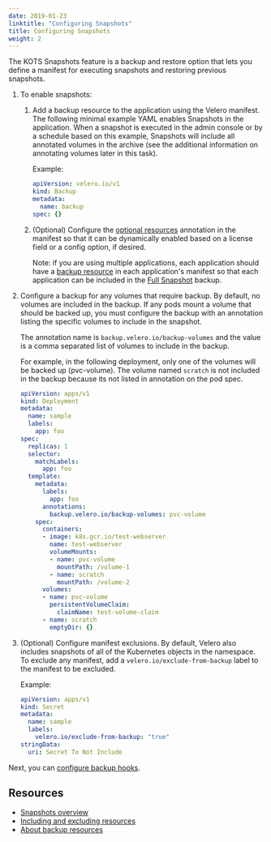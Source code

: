 ```yaml
---
date: 2019-01-23
linktitle: "Configuring Snapshots"
title: Configuring Snapshots
weight: 2
---
```


The KOTS Snapshots feature is a backup and restore option that lets you define a manifest for executing snapshots and restoring previous snapshots.

1. To enable snapshots:

    1. Add a backup resource to the application using the Velero manifest. The following minimal example YAML enables Snapshots in the application. When a snapshot is executed in the admin console or by a schedule based on this example, Snapshots will include all annotated volumes in the archive (see the additional information on annotating volumes later in this task).

        Example:

        ```yaml
        apiVersion: velero.io/v1
        kind: Backup
        metadata:
          name: backup
        spec: {}

        ```

    1. (Optional) Configure the [optional resources](/vendor/packaging/include-resources/) annotation in the manifest so that it can be dynamically enabled based on a license field or a config option, if desired.

        Note: if you are using multiple applications, each application should have a [backup resource](/reference/v1beta1/backup/) in each application's manifest so that each application can be included in the [Full Snapshot](/kotsadm/snapshots/overview/#full-snapshots-recommended) backup.

1. Configure a backup for any volumes that require backup. By default, no volumes are included in the backup. If any pods mount a volume that should be backed up, you must configure the backup with an annotation listing the specific volumes to include in the snapshot.

    The annotation name is `backup.velero.io/backup-volumes` and the value is a comma separated list of volumes to include in the backup.

    For example, in the following deployment, only one of the volumes will be backed up (pvc-volume). The volume named `scratch` is not included in the backup because its not listed in annotation on the pod spec.

    ```yaml
    apiVersion: apps/v1
    kind: Deployment
    metadata:
      name: sample
      labels:
        app: foo
    spec:
      replicas: 1
      selector:
        matchLabels:
          app: foo
      template:
        metadata:
          labels:
            app: foo
          annotations:
            backup.velero.io/backup-volumes: pvc-volume
        spec:
          containers:
          - image: k8s.gcr.io/test-webserver
            name: test-webserver
            volumeMounts:
            - name: pvc-volume
              mountPath: /volume-1
            - name: scratch
              mountPath: /volume-2
          volumes:
          - name: pvc-volume
            persistentVolumeClaim:
              claimName: test-volume-claim
          - name: scratch
            emptyDir: {}

    ```

1. (Optional) Configure manifest exclusions. By default, Velero also includes snapshots of all of the Kubernetes objects in the namespace.
To exclude any manifest, add a `velero.io/exclude-from-backup` label to the manifest to be excluded.

    Example:

    ```yaml
    apiVersion: apps/v1
    kind: Secret
    metadata:
      name: sample
      labels:
        velero.io/exclude-from-backup: "true"
    stringData:
      uri: Secret To Not Include

    ```

Next, you can [configure backup hooks](https://kots.io/vendor/snapshots/backup-hooks/).

## Resources
  * [Snapshots overview](https://kots.io/vendor/snapshots/overview/)
  * [Including and excluding resources](https://kots.io/vendor/packaging/include-resources/)
  * [About backup resources](https://kots.io/reference/v1beta1/backup/)
